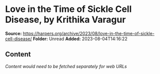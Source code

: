 # Love in the Time of Sickle Cell Disease, by Krithika Varagur

**Source:** https://harpers.org/archive/2023/08/love-in-the-time-of-sickle-cell-disease/
**Folder:** Unread
**Added:** 2023-08-04T14:16:22




## Content
*Content would need to be fetched separately for web URLs*
